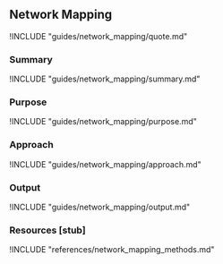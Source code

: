 ## Network Mapping

!INCLUDE "guides/network_mapping/quote.md"

### Summary

!INCLUDE "guides/network_mapping/summary.md"

### Purpose

!INCLUDE "guides/network_mapping/purpose.md"

### Approach

!INCLUDE "guides/network_mapping/approach.md"

### Output

!INCLUDE "guides/network_mapping/output.md"

### Resources [stub]

!INCLUDE "references/network_mapping_methods.md"
